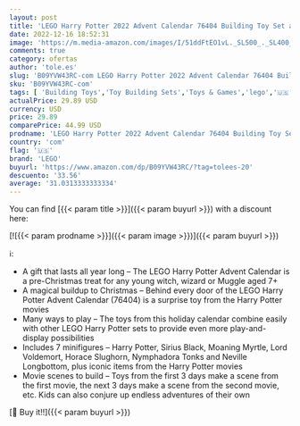 ```yaml
---
layout: post
title: 'LEGO Harry Potter 2022 Advent Calendar 76404 Building Toy Set and Minifigures; Countdown to Christmas for Kids  Boys and Girls Ages 7+  334 Pieces '
date: 2022-12-16 18:52:31
image: 'https://m.media-amazon.com/images/I/51ddFtEO1vL._SL500_._SL400_.jpg'
comments: true
category: ofertas
author: 'tole.es'
slug: 'B09YVW43RC-com LEGO Harry Potter 2022 Advent Calendar 76404 Building Toy...'
sku: 'B09YVW43RC-com'
tags: [ 'Building Toys','Toy Building Sets','Toys & Games','lego','🇺🇸', ]
actualPrice: 29.89 USD
currency: USD
price: 29.89
comparePrice: 44.99 USD
prodname: 'LEGO Harry Potter 2022 Advent Calendar 76404 Building Toy Set and Minifigures; Countdown to Christmas for Kids  Boys and Girls Ages 7+  334 Pieces '
country: 'com'
flag: '🇺🇸'
brand: 'LEGO'
buyurl: 'https://www.amazon.com/dp/B09YVW43RC/?tag=tolees-20'
descuento: '33.56'
average: '31.0313333333334'
---
```


You can find [{{< param title >}}]({{< param buyurl >}}) with a discount here:

[![{{< param prodname >}}]({{< param image >}})]({{< param buyurl >}})

ℹ️:

- A gift that lasts all year long – The LEGO Harry Potter Advent Calendar is a pre-Christmas treat for any young witch, wizard or Muggle aged 7+
- A magical buildup to Christmas – Behind every door of the LEGO Harry Potter Advent Calendar (76404) is a surprise toy from the Harry Potter movies
- Many ways to play – The toys from this holiday calendar combine easily with other LEGO Harry Potter sets to provide even more play-and-display possibilities
- Includes 7 minifigures – Harry Potter, Sirius Black, Moaning Myrtle, Lord Voldemort, Horace Slughorn, Nymphadora Tonks and Neville Longbottom, plus iconic items from the Harry Potter movies
- Movie scenes to build – Toys from the first 3 days make a scene from the first movie, the next 3 days make a scene from the second movie, etc. Kids can also conjure up endless adventures of their own

[🛒 Buy it!!]({{< param buyurl >}})
